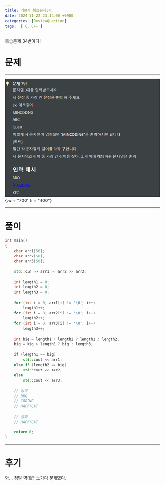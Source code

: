 ```yaml
---
title: 기본기 복습문제34.
date: 2024-11-22 23:14:00 +0900
categories: [ReviewQuestion]  
tags:  [ C, C++ ]
---
```

복습문제 34번이다!

# 문제   
---------------------------------------
![DeskTop View](/assets/img/Reviewstring7.png){:w = "700" h = "400"}

---------------------------------------

# 풀이

```c++
int main()
{
    char arr1[50];
    char arr2[50];
    char arr3[50];
    
    std::cin >> arr1 >> arr2 >> arr3;
    
    int length1 = 0;
    int length2 = 0;
    int length3 = 0;
    
    for (int i = 0; arr1[i] != '\0'; i++)
        length1++;
    for (int i = 0; arr2[i] != '\0'; i++)
        length2++;
    for (int i = 0; arr3[i] != '\0'; i++)
        length3++;
    
    int big = length1 > length2 ? length1 : length2;
    big = big > length3 ? big : length3;
    
    if (length1 == big)	
        std::cout << arr1;
    else if (length2 == big)	
        std::cout << arr2;
    else
        std::cout << arr3;
    
    // 입력
    // BBQ
    // CODING
    // HAPPYCAT

    // 결과
    // HAPPYCAT

    return 0;
}
```
---------------------------------------

# 후기

와... 정말 역대급 노가다 문제였다.

